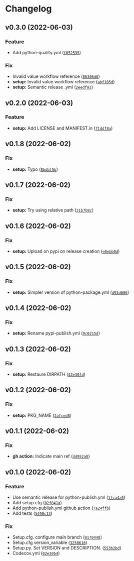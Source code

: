 # Changelog

<!--next-version-placeholder-->

## v0.3.0 (2022-06-03)
### Feature
* Add python-quality.yml ([`f052535`](https://github.com/Kraymer/cornerstone/commit/f0525355244113dec7fb9525c263cc97843dd5f5))

### Fix
* Invalid value workflow reference ([`86306d6`](https://github.com/Kraymer/cornerstone/commit/86306d6854c4d8a7e72d63f3c795b9c27b1be736))
* **setup:** Invalid value workflow reference ([`abf105d`](https://github.com/Kraymer/cornerstone/commit/abf105d6880bb12ebaf2abe465d478cfe87b96e1))
* **setup:** Semantic release .yml ([`2eedf93`](https://github.com/Kraymer/cornerstone/commit/2eedf93b15e00426cf93f6350cc74f822257de65))

## v0.2.0 (2022-06-03)
### Feature
* **setup:** Add LICENSE and MANIFEST.in ([`71ddf8a`](https://github.com/Kraymer/cornerstone/commit/71ddf8aa4d52bcd5a06b630d68860ff4ef272573))

## v0.1.8 (2022-06-02)
### Fix
* **setup:** Typo ([`8bdbf5b`](https://github.com/Kraymer/cornerstone/commit/8bdbf5bcf50030b4c9530da78b65c4cf31280d22))

## v0.1.7 (2022-06-02)
### Fix
* **setup:** Try using relative path ([`31b7b8c`](https://github.com/Kraymer/cornerstone/commit/31b7b8c909739afe26190d569d2a142bdc423be9))

## v0.1.6 (2022-06-02)
### Fix
* **setup:** Upload on pypi on release creation ([`e0ebb0d`](https://github.com/Kraymer/cornerstone/commit/e0ebb0d70232722c65f6be142466d304c03559f6))

## v0.1.5 (2022-06-02)
### Fix
* **setup:** Simpler version of python-package.yml ([`d91d686`](https://github.com/Kraymer/cornerstone/commit/d91d686e73c551164a8a7c501f76edfef20c2001))

## v0.1.4 (2022-06-02)
### Fix
* **setup:** Rename pypi-publish.yml ([`9c0215d`](https://github.com/Kraymer/cornerstone/commit/9c0215dcf1e99045ac2964c8871e1ba796741929))

## v0.1.3 (2022-06-02)
### Fix
* **setup:** Restaure DIRPATH ([`42e30fd`](https://github.com/Kraymer/cornerstone/commit/42e30fd588822885499c7e9edbf69d14d5f7981b))

## v0.1.2 (2022-06-02)
### Fix
* **setup:** PKG_NAME ([`2afced8`](https://github.com/Kraymer/cornerstone/commit/2afced8b846074c70a6e1f4a3015d6831456b4ea))

## v0.1.1 (2022-06-02)
### Fix
* **gh action:** Indicate main ref ([`dd952a0`](https://github.com/Kraymer/cornerstone/commit/dd952a0c7457a57849167fbab5e150762269a65d))

## v0.1.0 (2022-06-02)
### Feature
* Use semantic release for python-publish.yml ([`1fca4a5`](https://github.com/Kraymer/cornerstone/commit/1fca4a53c19955ad009a0116a8802c4e524870fd))
* Add setup.cfg ([`02f841a`](https://github.com/Kraymer/cornerstone/commit/02f841a82a248f5973c35aec418c4849ed04de96))
* Add python-publish.yml github action ([`7a24ffb`](https://github.com/Kraymer/cornerstone/commit/7a24ffb17e27e3e87da6948fdc2a5145fa2a7436))
* Add tests ([`5490c13`](https://github.com/Kraymer/cornerstone/commit/5490c13ef4f7a2e68e91d557ac77ad5c780603fe))

### Fix
* Setup.cfg. configure main branch ([`0170448`](https://github.com/Kraymer/cornerstone/commit/017044805054da58b3d37c5ca0b4ced6cd3f6a3c))
* Setup.cfg version_variable ([`3258616`](https://github.com/Kraymer/cornerstone/commit/32586162a6b48062d26f1fd1588ff94a7ce8e3af))
* Setup.py. Set VERSION and DESCRIPTION. ([`553b2bd`](https://github.com/Kraymer/cornerstone/commit/553b2bd7b1c9b872408621b6efab84cc81b1d31a))
* Codecov.yml ([`02e30b4`](https://github.com/Kraymer/cornerstone/commit/02e30b46ecc7f48421b64aee4fbbd452ac0eb91c))
